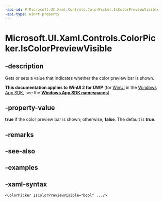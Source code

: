```yaml
---
-api-id: P:Microsoft.UI.Xaml.Controls.ColorPicker.IsColorPreviewVisible
-api-type: winrt property
---
```

<!-- Property syntax.
public bool IsColorPreviewVisible { get;  set; }
-->

# Microsoft.UI.Xaml.Controls.ColorPicker.IsColorPreviewVisible


## -description

Gets or sets a value that indicates whether the color preview bar is shown.


**This documentation applies to WinUI 2 for UWP** (for [WinUI](/windows/apps/winui/winui3/) in the [Windows App SDK](/windows/apps/windows-app-sdk/), see the **[Windows App SDK namespaces](/windows/windows-app-sdk/api/winrt/)**).

## -property-value

**true** if the color preview bar is shown; otherwise, **false**. The default is **true**.


## -remarks


## -see-also


## -examples


## -xaml-syntax

```xaml
<ColorPicker IsColorPreviewVisible="bool" .../>
```


